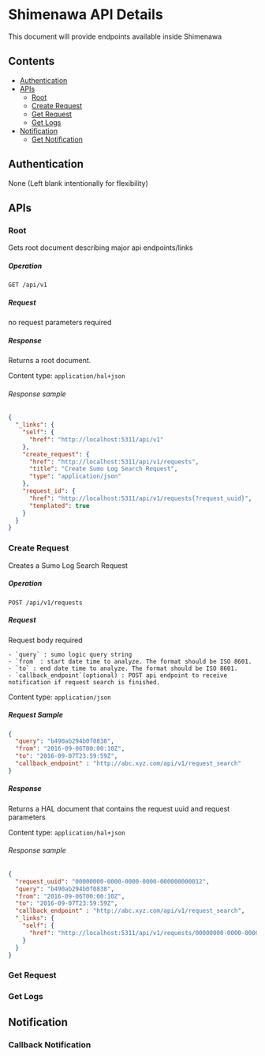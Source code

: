 # Shimenawa API Details
This document will provide endpoints available inside Shimenawa

## Contents
- [Authentication](#athentication)
- [APIs](#apis)
    -  [Root](#root)
    -  [Create Request](#create-request)
    -  [Get Request](#get-request)
    -  [Get Logs](#get-logs)
- [Notification](#notification)
    -  [Get Notification](#callback-notification)

## Authentication
None (Left blank intentionally for flexibility)

## APIs

### Root
Gets root document describing major api endpoints/links

##### Operation
`GET /api/v1`

##### Request
no request parameters required

##### Response
Returns a root document.

Content type: `application/hal+json`  

###### Response sample
```json
{
  "_links": {
    "self": {
      "href": "http://localhost:5311/api/v1"
    },
    "create_request": {
      "href": "http://localhost:5311/api/v1/requests",
      "title": "Create Sumo Log Search Request",
      "type": "application/json"
    },
    "request_id": {
      "href": "http://localhost:5311/api/v1/requests{?request_uuid}",
      "templated": true
    }
  }
}
```

### Create Request
Creates a Sumo Log Search Request

##### Operation
`POST /api/v1/requests`

##### Request
Request body required

    - `query` : sumo logic query string
	- `from` : start date time to analyze. The format should be ISO 8601.
	- `to` : end date time to analyze. The format should be ISO 8601.
	- `callback_endpoint`(optional) : POST api endpoint to receive notification if request search is finished.

Content type: `application/json`  

##### Request Sample
```json
{
  "query": "b490ab294b0f0838",
  "from": "2016-09-06T00:00:10Z",
  "to": "2016-09-07T23:59:59Z",
  "callback_endpoint" : "http://abc.xyz.com/api/v1/request_search"
}
```

##### Response
Returns a HAL document that contains the request uuid and request parameters

Content type: `application/hal+json`  

###### Response sample
```json
{
  "request_uuid": "00000000-0000-0000-0000-000000000012",
  "query": "b490ab294b0f0838",
  "from": "2016-09-06T00:00:10Z",
  "to": "2016-09-07T23:59:59Z",
  "callback_endpoint" : "http://abc.xyz.com/api/v1/request_search",
  "_links": {
    "self": {
      "href": "http://localhost:5311/api/v1/requests/00000000-0000-0000-0000-000000000012"
    }
  }
}
```

### Get Request

### Get Logs

## Notification

### Callback Notification
